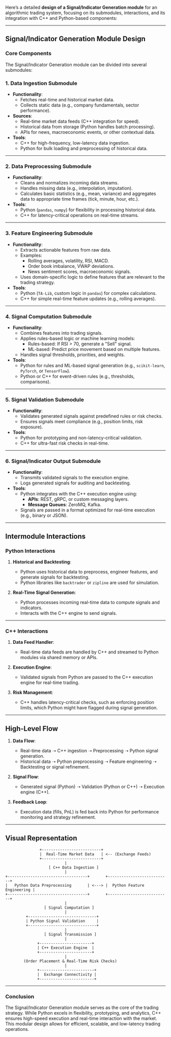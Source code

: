 Here’s a detailed **design of a Signal/Indicator Generation module** for an algorithmic trading system, focusing on its submodules, interactions, and its integration with C++ and Python-based components:

---

## **Signal/Indicator Generation Module Design**

### **Core Components**
The Signal/Indicator Generation module can be divided into several submodules:

### **1. Data Ingestion Submodule**
- **Functionality**:
  - Fetches real-time and historical market data.
  - Collects static data (e.g., company fundamentals, sector performance).  
- **Sources**:
  - Real-time market data feeds (C++ integration for speed).
  - Historical data from storage (Python handles batch processing).
  - APIs for news, macroeconomic events, or other contextual data.
- **Tools**:
  - C++ for high-frequency, low-latency data ingestion.
  - Python for bulk loading and preprocessing of historical data.

---

### **2. Data Preprocessing Submodule**
- **Functionality**:
  - Cleans and normalizes incoming data streams.
  - Handles missing data (e.g., interpolation, imputation).
  - Calculates basic statistics (e.g., mean, variance) and aggregates data to appropriate time frames (tick, minute, hour, etc.).
- **Tools**:
  - Python (`pandas`, `numpy`) for flexibility in processing historical data.
  - C++ for latency-critical operations on real-time streams.

---

### **3. Feature Engineering Submodule**
- **Functionality**:
  - Extracts actionable features from raw data.
  - Examples:
    - Rolling averages, volatility, RSI, MACD.
    - Order book imbalance, VWAP deviations.
    - News sentiment scores, macroeconomic signals.
  - Uses domain-specific logic to define features that are relevant to the trading strategy.
- **Tools**:
  - Python (`TA-Lib`, custom logic in `pandas`) for complex calculations.
  - C++ for simple real-time feature updates (e.g., rolling averages).

---

### **4. Signal Computation Submodule**
- **Functionality**:
  - Combines features into trading signals.
  - Applies rules-based logic or machine learning models:
    - Rules-based: If RSI > 70, generate a "Sell" signal.
    - ML-based: Predict price movement based on multiple features.
  - Handles signal thresholds, priorities, and weights.
- **Tools**:
  - Python for rules and ML-based signal generation (e.g., `scikit-learn`, `PyTorch`, or `TensorFlow`).
  - Python or C++ for event-driven rules (e.g., thresholds, comparisons).

---

### **5. Signal Validation Submodule**
- **Functionality**:
  - Validates generated signals against predefined rules or risk checks.
  - Ensures signals meet compliance (e.g., position limits, risk exposure).
- **Tools**:
  - Python for prototyping and non-latency-critical validation.
  - C++ for ultra-fast risk checks in real-time.

---

### **6. Signal/Indicator Output Submodule**
- **Functionality**:
  - Transmits validated signals to the execution engine.
  - Logs generated signals for auditing and backtesting.
- **Tools**:
  - Python integrates with the C++ execution engine using:
    - **APIs**: REST, gRPC, or custom messaging layers.
    - **Message Queues**: ZeroMQ, Kafka.
  - Signals are passed in a format optimized for real-time execution (e.g., binary or JSON).

---

## **Intermodule Interactions**

### **Python Interactions**
1. **Historical and Backtesting**: 
   - Python uses historical data to preprocess, engineer features, and generate signals for backtesting.
   - Python libraries like `backtrader` or `zipline` are used for simulation.

2. **Real-Time Signal Generation**: 
   - Python processes incoming real-time data to compute signals and indicators.
   - Interacts with the C++ engine to send signals.

---

### **C++ Interactions**
1. **Data Feed Handler**:
   - Real-time data feeds are handled by C++ and streamed to Python modules via shared memory or APIs.

2. **Execution Engine**:
   - Validated signals from Python are passed to the C++ execution engine for real-time trading.

3. **Risk Management**:
   - C++ handles latency-critical checks, such as enforcing position limits, which Python might have flagged during signal generation.

---

## **High-Level Flow**

1. **Data Flow**:
   - Real-time data ➝ C++ ingestion ➝ Preprocessing ➝ Python signal generation.
   - Historical data ➝ Python preprocessing ➝ Feature engineering ➝ Backtesting or signal refinement.

2. **Signal Flow**:
   - Generated signal (Python) ➝ Validation (Python or C++) ➝ Execution engine (C++).

3. **Feedback Loop**:
   - Execution data (fills, PnL) is fed back into Python for performance monitoring and strategy refinement.

---

## **Visual Representation**

```plaintext
               +--------------------------+
               |  Real-Time Market Data   | <-- (Exchange Feeds)
               +--------------------------+
                          |
                   [ C++ Data Ingestion ]
                          |
+-----------------------------------+       +---------------------------+
|   Python Data Preprocessing       | <---> |  Python Feature Engineering |
+-----------------------------------+       +---------------------------+
                          |
                 [ Signal Computation ]
                          |
         +------------------------------+
         | Python Signal Validation     |
         +------------------------------+
                          |
                 [ Signal Transmission ]
                          |
              +-----------------------+
              | C++ Execution Engine  |
              +-----------------------+
                          |
        (Order Placement & Real-Time Risk Checks)
                          |
              +------------------------+
              |  Exchange Connectivity |
              +------------------------+
```

---

### **Conclusion**
The Signal/Indicator Generation module serves as the core of the trading strategy. While Python excels in flexibility, prototyping, and analytics, C++ ensures high-speed execution and real-time interaction with the market. This modular design allows for efficient, scalable, and low-latency trading operations.
